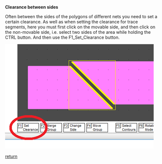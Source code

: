 **Clearance between sides**

Often between the sides of the polygons of different nets you need to set a certain clearance. As well as when setting the clearance for trace segments, here you must first click on the movable side, and then click on the non-movable side, i.e. select two sides of the area while holding the CTRL button. And then use the F1_Set_Clearance button.

![](pictures/set_side_cl.png)

[return](How_to.md)
